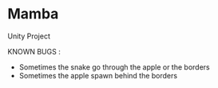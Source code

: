 # Mamba
Unity Project 


KNOWN BUGS :

- Sometimes the snake go through the apple or the borders
- Sometimes the apple spawn behind the borders
